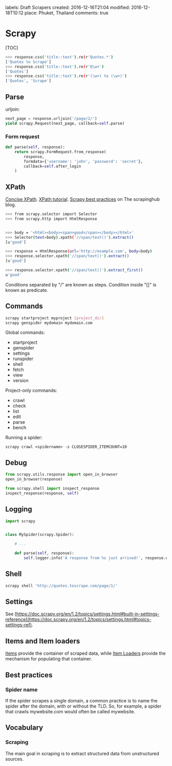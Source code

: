 labels: Draft
        Scrapers
created: 2016-12-16T21:04
modified: 2016-12-18T10:12
place: Phuket, Thailand
comments: true

# Scrapy

[TOC]

```bash
>>> response.css('title::text').re(r'Quotes.*')
['Quotes to Scrape']
>>> response.css('title::text').re(r'Q\w+')
['Quotes']
>>> response.css('title::text').re(r'(\w+) to (\w+)')
['Quotes', 'Scrape']
```

## Parse

urljoin:
```python
next_page = response.urljoin('/page/2/')
yield scrapy.Request(next_page, callback=self.parse)
```

### Form request

```python
def parse(self, response):
    return scrapy.FormRequest.from_response(
        response,
        formdata={'username': 'john', 'password': 'secret'},
        callback=self.after_login
    )
```

## XPath

[Concise XPath](http://plasmasturm.org/log/xpath101/).
[XPath tutorial](http://www.zvon.org/comp/r/tut-XPath_1.html).
[Scrapy best practices](https://blog.scrapinghub.com/2014/07/17/xpath-tips-from-the-web-scraping-trenches/) on The scrapinghub blog.

```bash
>>> from scrapy.selector import Selector
>>> from scrapy.http import HtmlResponse


>>> body = '<html><body><span>good</span></body></html>'
>>> Selector(text=body).xpath('//span/text()').extract()
[u'good']

>>> response = HtmlResponse(url='http://example.com', body=body)
>>> response.selector.xpath('//span/text()').extract()
[u'good']

>>> response.selector.xpath('//span/text()').extract_first()
u'good'
```

Conditions separated by "/" are known as steps.
Condition inside "[]" is known as predicate.

## Commands

```bash
scrapy startproject myproject [project_dir]
scrapy genspider mydomain mydomain.com
```

Global commands:

- startproject
- genspider
- settings
- runspider
- shell
- fetch
- view
- version

Project-only commands:

- crawl
- check
- list
- edit
- parse
- bench

Running a spider:

`scrapy crawl <spidername> -s CLOSESPIDER_ITEMCOUNT=10`

## Debug

```python
from scrapy.utils.response import open_in_browser
open_in_browser(response)

from scrapy.shell import inspect_response
inspect_response(response, self)
```

## Logging

```python
import scrapy


class MySpider(scrapy.Spider):

	# ...

	def parse(self, response):
    	self.logger.info('A response from %s just arrived!', response.url)
```

## Shell

```bash
scrapy shell 'http://quotes.toscrape.com/page/1/'
```

## Settings

See [https://doc.scrapy.org/en/1.2/topics/settings.html#built-in-settings-reference](https://doc.scrapy.org/en/1.2/topics/settings.html#topics-settings-ref).

## Items and Item loaders

[Items](https://doc.scrapy.org/en/1.2/topics/items.html) provide the container of scraped data, while [Item Loaders](https://doc.scrapy.org/en/1.2/topics/loaders.html) provide the mechanism for populating that container.

## Best practices

### Spider name

If the spider scrapes a single domain, a common practice is to name the spider after the domain, with or without the TLD. So, for example, a spider that crawls mywebsite.com would often be called mywebsite.

## Vocabulary

### Scraping

The main goal in scraping is to extract structured data from unstructured sources.
